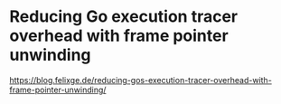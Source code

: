 # Reducing Go execution tracer overhead with frame pointer unwinding 
 <https://blog.felixge.de/reducing-gos-execution-tracer-overhead-with-frame-pointer-unwinding/>